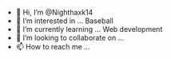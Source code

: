 - 👋 Hi, I’m @Nighthaxk14
- 👀 I’m interested in ... Baseball
- 🌱 I’m currently learning ... Web development 
- 💞️ I’m looking to collaborate on ...
- 📫 How to reach me ...

<!---
Nighthaxk14/Nighthaxk14 is a ✨ special ✨ repository because its `README.md` (this file) appears on your GitHub profile.
You can click the Preview link to take a look at your changes.
--->
